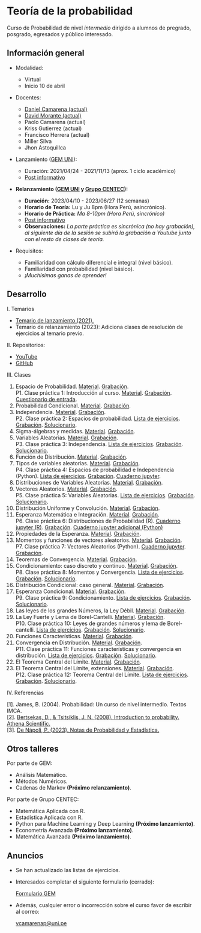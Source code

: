 # Teoría de la probabilidad

Curso de Probabilidad de nivel *intermedio* dirigido a alumnos de pregrado, posgrado, egresados y público interesado.



## Información general

- Modalidad: 

   - Virtual
   - Inicio 10 de abril

- Docentes: 

   - [Daniel Camarena (actual)](https://github.com/DanielCamarena)
   - [David Morante (actual)](https://github.com/Dlay05)
   - Paolo Camarena (actual)
   - Kriss Gutierrez (actual)
   - Francisco Herrera (actual)
   - Miller Silva
   - Jhon Astoquillca

- Lanzamiento ([GEM UNI](https://www.facebook.com/GEMFCUNI)):

   - Duración: 2021/04/24 - 2021/11/13 (aprox. 1 ciclo académico)
   - [Post informativo](https://www.facebook.com/GEMFCUNI/posts/pfbid025QnWHQb9F6HdTH8HNZiqf6SL1T19WXqCrdWwm41ccxiccLfUUBca9czd3AtG4Z3ul)

- **Relanzamiento ([GEM UNI](https://www.facebook.com/GEMFCUNI) y [Grupo CENTEC](https://www.facebook.com/grupocentec/)):** 
   
   - **Duración:** 2023/04/10 - 2023/06/27 (12 semanas)
   - **Horario de Teoría:** Lu y Ju 8pm (Hora Perú, asincrónico). 
   - **Horario de Práctica:** *Ma 8-10pm (Hora Perú, sincrónico)*
   - [Post informativo](https://www.facebook.com/236250423186775/posts/pfbid019KfqurWaoQT4ZTtRmyhciVj7uAqrAwN6cFpxqRfTeyYAYmx5e2DHr9kJ6UPyda4l/?sfnsn=mo&mibextid=RUbZ1f)
   - **Observaciones:** *La parte práctica es sincrónica (no hay grabación), al siguiente día de la sesión se subirá la grabación a Youtube junto con el resto de clases de teoría.*

- Requisitos:
   
   - Familiaridad con cálculo diferencial e integral (nivel básico).
   - Familiaridad con probabilidad (nivel básico).
   - *¡Muchísimas ganas de aprender!*


## Desarrollo

I. Temarios
   
   - [Temario de lanzamiento (2021).](https://drive.google.com/file/d/17OO3J11IpbBZYR6gERC-9_4Fh7VSzvHp/view?usp=share_link)
   - Temario de relanzamiento (2023): Adiciona clases de resolución de ejercicios al temario previo.

II. Repositorios:

   - [YouTube](https://youtube.com/playlist?list=PLYeULBCgR9DXFIZY_tX-FCOocFPqfu2IQ)
   - [GitHub](https://github.com/DanielCamarena/Cursos-Talleres/edit/main/Probabilidad_GEM/)

III. Clases

   1. Espacio de Probabilidad. [Material](https://drive.google.com/file/d/1OKCu-ILEGoG_iw693BtbzvaQlsTu7Q9U/view?usp=share_link). [Grabación](https://youtu.be/S3exXxAityg). <br>
   P1. Clase práctica 1: Introducción al curso. [Material](https://drive.google.com/file/d/1_SMegv2qD7sLHVUjKTA91anonvRGibVz/view?usp=share_link). [Grabación](https://youtu.be/ale_CkatOuY). [Cuestionario de entrada](https://forms.gle/WhVSdfikzS4N8yEXA). <br>
   2. Probabilidad Condicional. [Material](https://drive.google.com/file/d/10DPacAFxwR3ECfHxLW7UBsBZvSyL5R54/view?usp=share_link). [Grabación](https://youtu.be/F7QLhQ2Rs9U). <br>
   3. Independencia. [Material](https://drive.google.com/file/d/12AWRgalmjVyVM7EC-wdH9AmdzrxQA-e3/view?usp=share_link). [Grabación](https://youtu.be/Gq82OKxrlUg). <br>
   P2. Clase práctica 2: Espacios de probabilidad. [Lista de ejercicios](https://drive.google.com/file/d/1J5JyTnD5Ff_eiDbrw4lUxGqzgBnbVFdl/view?usp=share_link). [Grabación](https://youtu.be/3wnu6eKbPLw). [Solucionario](https://drive.google.com/file/d/1xzItB7sFVz-nwVrUaszbTp-n1HuvoDRs/view?usp=share_link). <br>
   4. Sigma-álgebras y medidas. [Material](https://drive.google.com/file/d/1nzaW3GMgz8sx6MfMbSNLAPAcTpWm1Aja/view?usp=share_link). [Grabación](https://youtu.be/CxMyLMm4Pf4). <br>
   5. Variables Aleatorias. [Material](https://drive.google.com/file/d/1nxy7fR-BNqMbVQRP4X0dKGqrWw5G74kC/view?usp=share_link). [Grabación](https://youtu.be/JXgDHkz5S-8). <br>
   P3. Clase práctica 3: Independencia. [Lista de ejercicios](https://drive.google.com/file/d/15Nlo0o-dzFROBqw2okstQcI4O5-8wrZi/view?usp=share_link). [Grabación](https://youtu.be/6tEBNiKSYc0). [Solucionario](https://drive.google.com/file/d/11iYAgzJ5awSE77_-19Gx6c2iRnKGE4nl/view?usp=share_link). <br>
   6. Función de Distribución. [Material](https://drive.google.com/file/d/19B64X3NddcwbAmuU598Djx7v5CluDCS0/view?usp=share_link). [Grabación](https://youtu.be/dkTglvD0ToU). <br>
   7. Tipos de variables aleatorias. [Material](https://drive.google.com/file/d/1xF0XOardCUvfbfC_bLCf8T7tCFnX3inB/view?usp=share_link). [Grabación](https://youtu.be/f-LM-_RZ9yc). <br>
   P4. Clase práctica 4: Espacios de probabilidad e Independencia (Python). [Lista de ejercicios](https://drive.google.com/file/d/1rDgeg7kaZ1IHr2u0D6mUWCWQIx9VCfYr/view?usp=share_link). [Grabación](https://youtu.be/vmInSkDowdU). [Cuaderno jupyter](https://colab.research.google.com/drive/1rui-Z1tCZ6z3efnelYtmzvUdq-VA7N2S?usp=share_link). <br>
   8. Distribuciones de Variables Aleatorias. [Material](https://drive.google.com/file/d/1cO6gk9DWHcc35Eibj1jMSPjp3JnX8EOJ/view?usp=share_link). [Grabación](https://youtu.be/EkzT4guT8og). <br>
   9. Vectores Aleatorios. [Material](https://drive.google.com/file/d/1bkNDB3YAZXLCeagLTJMspl5ncFp4Q6pI/view?usp=share_link). [Grabación](https://youtu.be/yGhmEPOqdwE). <br>
   P5.  Clase práctica 5: Variables Aleatorias. [Lista de ejercicios](https://drive.google.com/file/d/1VQ0H3VOupwcVM5mfWy2RViAn-5H5pw-g/view?usp=share_link). [Grabación](https://youtu.be/0x0b240NLU4). [Solucionario](https://drive.google.com/file/d/1ZDDknXQTg_CxbPwV_zmGMk51JTn_xOXF/view?usp=share_link). <br>
   10. Distribución Uniforme y Convolución. [Material](https://drive.google.com/file/d/1Lg-xPiBnm5cPsT-rJnVxVkVcFSWMEC9m/view?usp=share_link). [Grabación](https://youtu.be/IwfjTGQGyR4). <br>
   11. Esperanza Matemática e Integración. [Material](https://drive.google.com/file/d/1rscVtTKJa_LJN5mIfEgaPRuce8JSm76_/view?usp=share_link). [Grabación](https://youtu.be/odHH5R9QubQ). <br>
   P6. Clase práctica 6: Distribuciones de Probabilidad (R). [Cuaderno jupyter (R)](https://colab.research.google.com/drive/1Gz5pBRG3twu94XY2yC_HG6ewNipP0HFz?usp=share_link). [Grabación](https://youtu.be/LeVpiefqALw). [Cuaderno jupyter adicional (Python)](https://colab.research.google.com/drive/1vK6aHjPGRyQ0xj4CwHmep_o4sVPqkbd1?usp=share_link) <br>
   12. Propiedades de la Esperanza. [Material](https://drive.google.com/file/d/11_jEqmOxNgKlGvlUby4HM8XEoXNIJV7F/view?usp=share_link). [Grabación](https://youtu.be/PIuKaasb98E). <br>
   13. Momentos y funciones de vectores aleatorios. [Material](https://drive.google.com/file/d/1FUQeFBUiMac2oNQ8TdJ6U2-zx86Lt9Tx/view?usp=share_link). [Grabación](https://youtu.be/aVbyDB7Mj1Q). <br>
   P7. Clase práctica 7: Vectores Aleatorios (Python). [Cuaderno jupyter](https://colab.research.google.com/drive/1ek06SajnzPU2QnI6OdRrFQugNic5mKHJ?usp=share_link). [Grabación](https://youtu.be/yBPJhHMFW5k). <br>   
   14. Teoremas de Convergencia. [Material](https://drive.google.com/file/d/1gWNqH4VkoltW7pR3HgxrSwwlP6MkKWDF/view?usp=share_link). [Grabación](https://youtu.be/SO5H9EO54ig). <br>
   15. Condicionamiento: caso discreto y continuo. [Material](https://drive.google.com/file/d/1PraDlldsI8i4Vaxnjz_LacUZ9VVpW5kj/view?usp=share_link). [Grabación](https://youtu.be/zXJPTCY_KYI). <br>
   P8. Clase práctica 8: Momentos y Convergencia. [Lista de ejercicios](). [Grabación](). [Solucionario](). <br>
   16. Distribución Condicional: caso general. [Material](https://drive.google.com/file/d/1zngssBMKjpd3uQdCXvkFg2spFuqQ8HGC/view?usp=share_link). [Grabación](https://youtu.be/ZfpN9hUtbRg). <br>
   17. Esperanza Condicional. [Material](https://drive.google.com/file/d/1kOMiyrTI-6PZAOiHJr2bvDxSGl2Nb-jU/view?usp=share_link). [Grabación](https://youtu.be/wxSyRbj2-U4). <br>
   P9. Clase práctica 9: Condicionamiento. [Lista de ejercicios](). [Grabación](). [Solucionario](). <br>
   18. Las leyes de los grandes Números, la Ley Débil. [Material](https://drive.google.com/file/d/1kOMiyrTI-6PZAOiHJr2bvDxSGl2Nb-jU/view?usp=share_link). [Grabación](https://youtu.be/W-IbfWVUyC4). <br>
   19. La Ley Fuerte y Lema de Borel-Cantelli. [Material](https://drive.google.com/file/d/124sXe3pRuw2k__7zfNiLdB8FF2VCZ0Lo/view?usp=share_link). [Grabación](https://youtu.be/OibyFFAoOFI). <br>
   P10. Clase práctica 10: Leyes de grandes números y lema de Borel-cantelli. [Lista de ejercicios](). [Grabación](). [Solucionario](). <br>
   20. Funciones Características. [Material](https://drive.google.com/file/d/1d2nGrSQKGy50NA-q2dSIwZdUltc7BK27/view?usp=share_link). [Grabación](https://youtu.be/i3RV6-BRdjM). <br>
   21. Convergencia en Distribución. [Material](https://drive.google.com/file/d/1QhFcCRyJo5xJG6-bUFqXPgct1Oo60S3I/view?usp=share_link). [Grabación](https://youtu.be/LIS3MqI0ynU). <br>
   P11. Clase práctica 11: Funciones características y convergencia en distribución. [Lista de ejercicios](). [Grabación](). [Solucionario](). <br>
   22. El Teorema Central del Límite. [Material](https://drive.google.com/file/d/1KtbbT69zEiXUu1oiWGjvV7tsId0jUEZc/view?usp=share_link). [Grabación](https://youtu.be/jRUE-cYxvGw). <br>
   23. El Teorema Central del Límite, extensiones. [Material](https://drive.google.com/file/d/1yeULQz5lL76EH-ROAdTE27970NP1PnaV/view?usp=share_link). [Grabación](https://youtu.be/zwBAw0Xca3k). <br>
   P12. Clase práctica 12: Teorema Central del Límite. [Lista de ejercicios](). [Grabación](). [Solucionario](). <br>
   
IV. Referencias
   
   [1]. James, B. (2004). Probabilidad: Un curso de nivel intermedio. Textos IMCA. <br>
   [2]. [Bertsekas, D., & Tsitsiklis, J. N. (2008). Introduction to probability. Athena Scientific.](https://www.vfu.bg/en/e-Learning/Math--Bertsekas_Tsitsiklis_Introduction_to_probability.pdf) <br>
   [3]. [De Nápoli, P. (2023). Notas de Probabilidad y Estadística.](http://mate.dm.uba.ar/~pdenapo/notas_de_proba.pdf) <br>

## Otros talleres

Por parte de GEM:

- Análisis Matemático.
- Métodos Numéricos.
- Cadenas de Markov **(Próximo relanzamiento)**.

Por parte de Grupo CENTEC:

- Matemática Aplicada con R.
- Estadística Aplicada con R.
- Python para Machine Learning y Deep Learning **(Próximo lanzamiento)**.
- Econometría Avanzada **(Próximo lanzamiento)**.
- Matemática Avanzada **(Próximo lanzamiento)**.


## Anuncios

- Se han actualizado las listas de ejercicios.

- Interesados completar el siguiente formulario (cerrado):

  [Formulario GEM](https://forms.gle/SqNTUfKyCNH32mZR9)

- Además, cualquier error o incorrección sobre el curso favor de escribir al correo:

  vcamarenap@uni.pe
